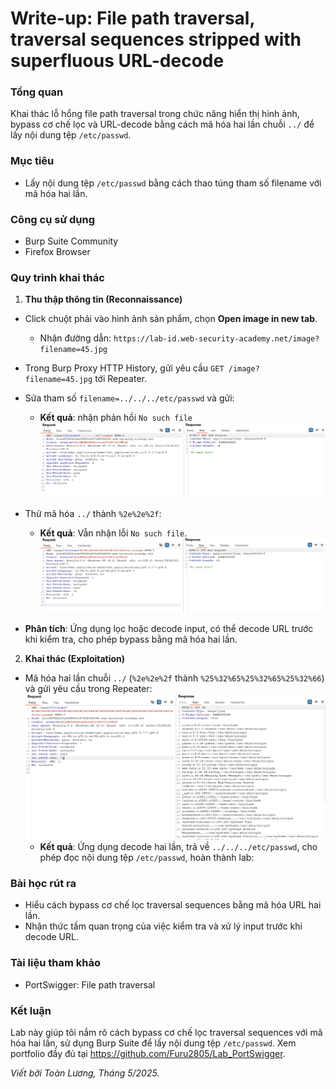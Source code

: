 # Write-up: File path traversal, traversal sequences stripped with superfluous URL-decode

### Tổng quan
Khai thác lỗ hổng file path traversal trong chức năng hiển thị hình ảnh, bypass cơ chế lọc và URL-decode bằng cách mã hóa hai lần chuỗi `../` để lấy nội dung tệp `/etc/passwd`.

### Mục tiêu
- Lấy nội dung tệp `/etc/passwd` bằng cách thao túng tham số filename với mã hóa hai lần.

### Công cụ sử dụng
- Burp Suite Community
- Firefox Browser

### Quy trình khai thác
1. **Thu thập thông tin (Reconnaissance)**
- Click chuột phải vào hình ảnh sản phẩm, chọn **Open image in new tab**.
    - Nhận đường dẫn: `https://lab-id.web-security-academy.net/image?filename=45.jpg`

- Trong Burp Proxy HTTP History, gửi yêu cầu `GET /image?filename=45.jpg` tới Repeater.
- Sửa tham số `filename=../../../etc/passwd` và gửi:
    - **Kết quả**: nhận phản hồi `No such file`
        ![file](./images/nofile.png)

- Thử mã hóa `../` thành `%2e%2e%2f`:
    - **Kết quả**: Vẫn nhận lỗi `No such file`.
        ![encode](./images/encode1.png)

- **Phân tích**: Ứng dụng lọc hoặc decode input, có thể decode URL trước khi kiểm tra, cho phép bypass bằng mã hóa hai lần.

2. **Khai thác (Exploitation)**
- Mã hóa hai lần chuỗi `../` (`%2e%2e%2f` thành `%25%32%65%25%32%65%25%32%66`) và gửi yêu cầu trong Repeater:
    ![send](./images/etc.png)
    - **Kết quả**: Ứng dụng decode hai lần, trả về `../../../etc/passwd`, cho phép đọc nội dung tệp `/etc/passwd`, hoàn thành lab:

### Bài học rút ra
- Hiểu cách bypass cơ chế lọc traversal sequences bằng mã hóa URL hai lần.
- Nhận thức tầm quan trọng của việc kiểm tra và xử lý input trước khi decode URL.

### Tài liệu tham khảo
- PortSwigger: File path traversal

### Kết luận
Lab này giúp tôi nắm rõ cách bypass cơ chế lọc traversal sequences với mã hóa hai lần, sử dụng Burp Suite để lấy nội dung tệp `/etc/passwd`. Xem portfolio đầy đủ tại https://github.com/Furu2805/Lab_PortSwigger.

*Viết bởi Toàn Lương, Tháng 5/2025.*